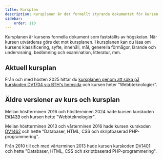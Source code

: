```yaml
---
title: Kursplan
description: Kursplanen är det formellt styrande dokumentet för kursen.
sidebar:
    order: 110
---
```


Kursplanen är kursens formella dokument som fastställts av högskolan. När kursen utvärderas görs det mot kursplanen. I kursplanen kan du läsa om kursens klassificering, syfte, innehåll, mål, generella förmågor, lärande och undervisning, bedömning och examination, litteratur, mm.



## Aktuell kursplan

Från och med hösten 2025 hittar du [kursplanen genom att söka på kurskoden DV1704 via BTH's hemsida](http://edu.bth.se/utbildning/utb_kursplaner.asp?KKurskod=DV1704) och kursen heter "Webbteknologier".



## Äldre versioner av kurs och kursplan

Mellan höstterminen 2016 och höstterminen 2024 hade kursen kurskoden [PA1439](http://edu.bth.se/utbildning/utb_kursplaner.asp?KKurskod=PA1439) och kursen hette "Webbteknologier".

Mellan höstterminen 2013 och vårterminen 2016 hade kursen kurskoden [DV1462](http://edu.bth.se/utbildning/utb_kursplaner.asp?KKurskod=DV1462) och hette "Databaser, HTML, CSS och skriptbaserad PHP-programmering".

Från 2010 till och med vårterminen 2013 hade kursen kurskoden [DV1401](http://edu.bth.se/utbildning/utb_kursplaner.asp?KKurskod=DV1401) och hette "Databaser, HTML, CSS och skriptbaserad PHP-programmering".

